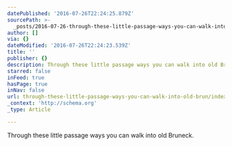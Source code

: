 ```yaml
---
datePublished: '2016-07-26T22:24:25.879Z'
sourcePath: >-
  _posts/2016-07-26-through-these-little-passage-ways-you-can-walk-into-old-brun.md
author: []
via: {}
dateModified: '2016-07-26T22:24:23.539Z'
title: ''
publisher: {}
description: Through these little passage ways you can walk into old Bruneck.
starred: false
inFeed: true
hasPage: true
inNav: false
url: through-these-little-passage-ways-you-can-walk-into-old-brun/index.html
_context: 'http://schema.org'
_type: Article

---
```

Through these little passage ways you can walk into old Bruneck.